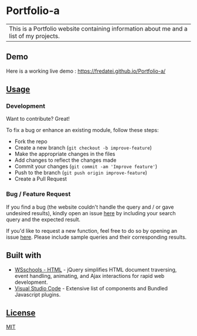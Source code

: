 # Portfolio-a
<table>
<tr>
<td>
This is a Portfolio website containing information about me and a list of my projects. 
</td>
</tr>
</table>


## Demo
Here is a working live demo : https://fredatei.github.io/Portfolio-a/


## [Usage](https://fredatei.github.io/Portfolio-a/) 

### Development
Want to contribute? Great!

To fix a bug or enhance an existing module, follow these steps:

- Fork the repo
- Create a new branch (`git checkout -b improve-feature`)
- Make the appropriate changes in the files
- Add changes to reflect the changes made
- Commit your changes (`git commit -am 'Improve feature'`)
- Push to the branch (`git push origin improve-feature`)
- Create a Pull Request 

### Bug / Feature Request

If you find a bug (the website couldn't handle the query and / or gave undesired results), kindly open an issue [here](https://github.com/FredAtei/Portfolio-a/issues/new) by including your search query and the expected result.

If you'd like to request a new function, feel free to do so by opening an issue [here](https://github.com/FredAtei/Portfolio-a/issues/new). Please include sample queries and their corresponding results.


## Built with 

- [WSschools - HTML](https://www.w3schools.com/html/default.asp) - jQuery simplifies HTML document traversing, event handling, animating, and Ajax interactions for rapid web development.
- [Visual Studio Code](https://code.visualstudio.com/) - Extensive list of components and  Bundled Javascript plugins.


## [License](https://github.com/FredAtei/Portfolio-a/blob/master/LICENSE.md)

[MIT](LICENSE.md)

